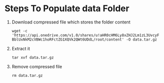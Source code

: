 Steps To Populate data Folder
=============================

1. Download compressed file which stores the folder content
 
    `wget -c 'https://api.onedrive.com/v1.0/shares/u!aHR0cHM6Ly8xZHJ2Lm1zL3UvcyFBblUxNkM2cVBWc1hoRFctZG1XQVk2QWt6UDdL/root/content' -O data.tar.gz`
 
 2. Extract it 
 
    `tar xvf data.tar.gz`
 
 3. Remove compressed file
 
    `rm data.tar.gz`